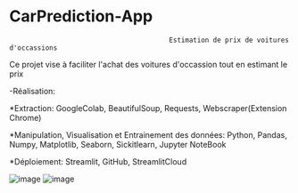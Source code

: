 # CarPrediction-App
                                            Estimation de prix de voitures d'occassions

Ce projet vise à faciliter l'achat des voitures d'occassion tout en estimant le prix 

-Réalisation:

*Extraction: GoogleColab, BeautifulSoup, Requests, Webscraper(Extension Chrome)

*Manipulation, Visualisation et Entrainement des données: Python, Pandas, Numpy, Matplotlib, Seaborn, Sickitlearn, Jupyter NoteBook

*Déploiement: Streamlit, GitHub, StreamlitCloud

![image](https://github.com/ouiamelite/CarPrediction-App/assets/115350191/338dff99-2c91-4043-b025-c33d816eb6ae)
![image](https://github.com/ouiamelite/CarPrediction-App/assets/115350191/85e8484e-4777-469f-95bc-658631754e45)
